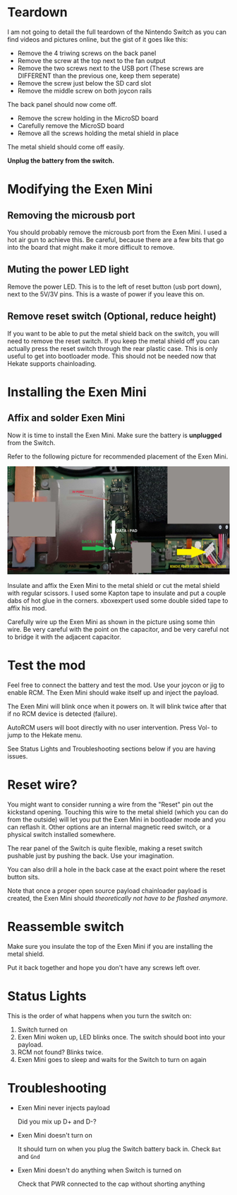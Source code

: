 # Teardown

I am not going to detail the full teardown of the Nintendo Switch as you can
find videos and pictures online, but the gist of it goes like this:

* Remove the 4 triwing screws on the back panel
* Remove the screw at the top next to the fan output
* Remove the two screws next to the USB port (These screws are DIFFERENT than
  the previous one, keep them seperate)
* Remove the screw just below the SD card slot
* Remove the middle screw on both joycon rails

The back panel should now come off.

* Remove the screw holding in the MicroSD board
* Carefully remove the MicroSD board
* Remove all the screws holding the metal shield in place

The metal shield should come off easily.

**Unplug the battery from the switch.**

# Modifying the Exen Mini

## Removing the microusb port

You should probably remove the microusb port from the Exen Mini. I used a hot air
gun to achieve this. Be careful, because there are a few bits that go into the
board that might make it more difficult to remove.

## Muting the power LED light

Remove the power LED. This is to the left of reset button (usb port down), next to the 5V/3V pins. This is a waste of power if you
leave this on.

## Remove reset switch (Optional, reduce height)

If you want to be able to put the metal shield back on the switch, you will
need to remove the reset switch. If you keep the metal shield off you can
actually press the reset switch through the rear plastic case. This is only
useful to get into bootloader mode. This should not be needed now that Hekate
supports chainloading.

# Installing the Exen Mini

## Affix and solder Exen Mini

Now it is time to install the Exen Mini. Make sure the battery is **unplugged**
from the Switch.

Refer to the following picture for recommended placement of the Exen Mini.

![Exen Mini installation image](images/trinket-install-points.jpg)

Insulate and affix the Exen Mini to the metal shield or cut the metal shield with regular scissors. 
I used some Kapton tape to insulate and put a couple dabs of hot glue in the corners. xboxexpert used some
double sided tape to affix his mod.

Carefully wire up the Exen Mini as shown in the picture using some thin wire. Be
very careful with the point on the capacitor, and be very careful not to bridge
it with the adjacent capacitor.

# Test the mod

Feel free to connect the battery and test the mod. Use your joycon or jig to enable RCM. 
The Exen Mini should wake itself up and inject the payload.

The Exen Mini will blink once when it powers on. It will blink twice after that if no RCM device is detected (failure).

AutoRCM users will boot directly with no user intervention. Press Vol- to jump to the Hekate menu.

See Status Lights and Troubleshooting sections below if you are having issues.

# Reset wire?

You might want to consider running a wire from the "Reset" pin out the
kickstand opening. Touching this wire to the metal shield (which you can do
from the outside) will let you put the Exen Mini in bootloader mode and you can
reflash it. Other options are an internal magnetic reed switch, or a physical
switch installed somewhere.

The rear panel of the Switch is quite flexible, making a reset switch pushable
just by pushing the back. Use your imagination.

You can also drill a hole in the back case at the exact point where the reset button sits.

Note that once a proper open source payload chainloader payload is created, the
Exen Mini should *theoretically not have to be flashed anymore*.

# Reassemble switch

Make sure you insulate the top of the Exen Mini if you are installing the metal
shield.

Put it back together and hope you don't have any screws left over.

# Status Lights

This is the order of what happens when you turn the switch on:

1. Switch turned on
2. Exen Mini woken up, LED blinks once. The switch should boot into your payload.
3. RCM not found? Blinks twice.
4. Exen Mini goes to sleep and waits for the Switch to turn on again

# Troubleshooting

* Exen Mini never injects payload

  Did you mix up D+ and D-?

* Exen Mini doesn't turn on

  It should turn on when you plug the Switch battery back in. Check `Bat` and
`Gnd`

* Exen Mini doesn't do anything when Switch is turned on

  Check that PWR connected to the cap without shorting anything